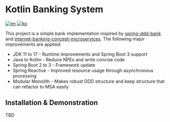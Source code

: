 # Kotlin Banking System

[![en](https://img.shields.io/badge/lang-ko-red.svg)](https://github.com/PzaThief/Kotlin-Banking-System/blob/master/README.md)
[![ko](https://img.shields.io/badge/lang-en-blue.svg)](https://github.com/PzaThief/Kotlin-Banking-System/blob/master/README.en.md)

This project is a simple bank implementation inspired by [spring-ddd-bank](https://github.com/christophknabe/spring-ddd-bank) and [internet-banking-concept-microservices](https://github.com/JavatoDev-com/internet-banking-concept-microservices).
The following major improvements are applied:
- JDK 11 to 17 - Runtime improvements and Spring Boot 3 support
- Java to Kotlin - Reduce NPEs and write concise code
- Spring Boot 2 to 3 - Framework update
- Spring Reactive - Improved resource usage through asynchronous processing
- Modular Monolith - Makes robust DDD structure and keep structure that can refactor to MSA easily

## Installation & Demonstration

TBD